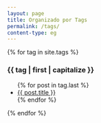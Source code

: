 ```yaml
---
layout: page
title: Organizado por Tags
permalink: /tags/
content-type: eg
---
```


<style>
.category-content a {
    text-decoration: none;
    color: #4183c4;
}

.category-content a:hover {
    text-decoration: underline;
    color: #4183c4;
}
</style>

<div class="row">
    {% for tag in site.tags %}
    <div class="col-xl-4 col-lg-6 col-12" >
        <h3 id="{{ tag | first }}">{{ tag | first | capitalize }}</h3>
        <ul class="overflow-auto" id="tag-grid">
        {% for post in tag.last %}
            <li id="category-content"><a href="{{post.url}}">{{ post.title }}</a></li>
        {% endfor %}
        </ul>
    </div>
    {% endfor %}
    <br/>
    <br/>
</div>
